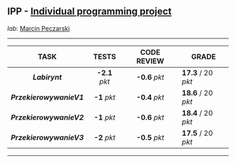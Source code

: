 ## IPP - [Individual programming project](https://usosweb.mimuw.edu.pl/kontroler.php?_action=katalog2/przedmioty/pokazPrzedmiot&prz_kod=1000-222bIPP)

_lab_: [Marcin Peczarski](https://usosweb.uw.edu.pl/kontroler.php?_action=katalog2/osoby/pokazOsobe&os_id=874)

---

|           TASK           |     TESTS      |  CODE REVIEW   | GRADE               |
|:------------------------:|:--------------:|:--------------:|---------------------|
|      **_Labirynt_**      | **-2.1** _pkt_ | **-0.6** _pkt_ | **17.3** / 20 _pkt_ |
| **_PrzekierowywanieV1_** |  **-1** _pkt_  | **-0.4** _pkt_ | **18.6** / 20 _pkt_ |
| **_PrzekierowywanieV2_** |  **-1** _pkt_  | **-0.6** _pkt_ | **18.4** / 20 _pkt_ |
| **_PrzekierowywanieV3_** |  **-2** _pkt_  | **-0.5** _pkt_ | **17.5** / 20 _pkt_ |

---
